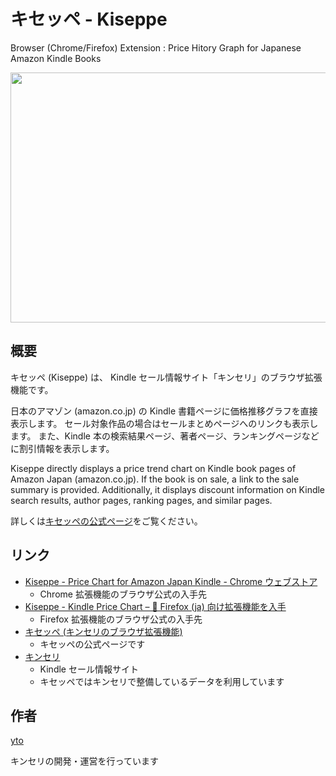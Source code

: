 # キセッペ - Kiseppe

Browser (Chrome/Firefox) Extension : Price Hitory Graph for Japanese Amazon Kindle Books

<img src="https://www.listasin.net/api/img/chex-kiseppe-1280x800.jpg" width="640" height="400">

## 概要

キセッペ (Kiseppe) は、
Kindle セール情報サイト「キンセリ」のブラウザ拡張機能です。

日本のアマゾン (amazon.co.jp) の Kindle 書籍ページに価格推移グラフを直接表示します。
セール対象作品の場合はセールまとめページへのリンクも表示します。
また、Kindle 本の検索結果ページ、著者ページ、ランキングページなどに割引情報を表示します。

Kiseppe directly displays a price trend chart on Kindle book pages of Amazon Japan (amazon.co.jp).
If the book is on sale, a link to the sale summary is provided.
Additionally, it displays discount information on Kindle search results, author pages, ranking pages, and similar pages.

詳しくは[キセッペの公式ページ](https://yapi.ta2o.net/kndlsl/kiseppe/)をご覧ください。

## リンク

- [Kiseppe - Price Chart for Amazon Japan Kindle - Chrome ウェブストア](https://chrome.google.com/webstore/detail/kiseppe-price-chart-for-a/jhmbgbjpbiiklgmfabbcldoddlljplle)
  - Chrome 拡張機能のブラウザ公式の入手先
- [Kiseppe - Kindle Price Chart – 🦊 Firefox (ja) 向け拡張機能を入手](https://addons.mozilla.org/ja/firefox/addon/kiseppe-price-chart-kindle/)
  - Firefox 拡張機能のブラウザ公式の入手先
- [キセッペ (キンセリのブラウザ拡張機能)](https://yapi.ta2o.net/kndlsl/kiseppe/)
  - キセッペの公式ページです
- [キンセリ](https://yapi.ta2o.net/kndlsl)
  - Kindle セール情報サイト
  - キセッペではキンセリで整備しているデータを利用しています
  
## 作者

[yto](https://twitter.com/yto)

キンセリの開発・運営を行っています




